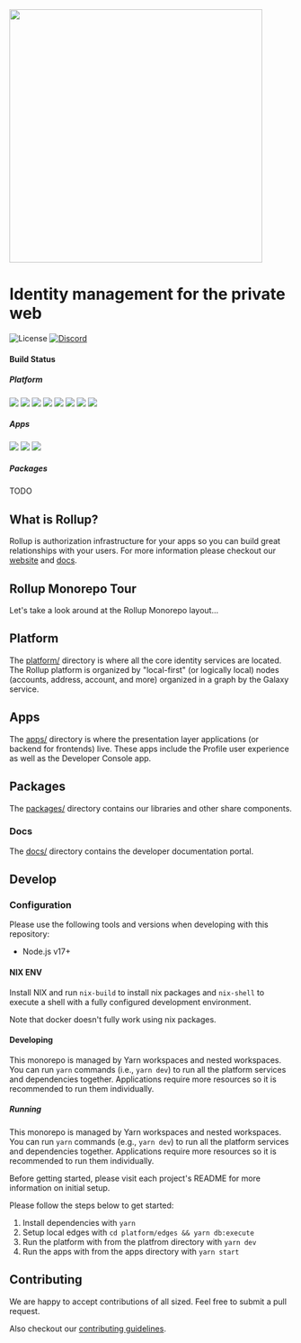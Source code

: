 <img src="https://user-images.githubusercontent.com/695698/217101686-88cc3f69-599a-481c-a18e-b9bc220456ba.png" width="450"/>

# Identity management for the private web

![License](https://img.shields.io/github/license/proofzero/rollupid)
[![Discord](https://img.shields.io/discord/790660849471062046?label=Discord)](https://discord.gg/UgwAsJf6C5)

#### Build Status

##### Platform

![](https://github.com/proofzero/rollupid/actions/workflows/main-galaxy.yaml/badge.svg)
![](https://github.com/proofzero/rollupid/actions/workflows/main-edges.yaml/badge.svg)
![](https://github.com/proofzero/rollupid/actions/workflows/main-starbase.yaml/badge.svg)
![](https://github.com/proofzero/rollupid/actions/workflows/main-access.yaml/badge.svg)
![](https://github.com/proofzero/rollupid/actions/workflows/main-address.yaml/badge.svg)
![](https://github.com/proofzero/rollupid/actions/workflows/main-account.yaml/badge.svg)
![](https://github.com/proofzero/rollupid/actions/workflows/main-images.yaml/badge.svg)
![](https://github.com/proofzero/rollupid/actions/workflows/main-email.yaml/badge.svg)

##### Apps

![](https://github.com/proofzero/rollupid/actions/workflows/main-profile.yaml/badge.svg)
![](https://github.com/proofzero/rollupid/actions/workflows/main-console.yaml/badge.svg)
![](https://github.com/proofzero/rollupid/actions/workflows/main-passport.yaml/badge.svg)

##### Packages

TODO

## What is Rollup?

Rollup is authorization infrastructure for your apps so you can build great relationships with your users. For more information please checkout our [website](https://rollup.id) and [docs](https://docs.rollup.id).

## Rollup Monorepo Tour

Let's take a look around at the Rollup Monorepo layout...

## Platform

The [platform/](platform) directory is where all the core identity services are located. The Rollup platform is organized by "local-first" (or logically local) nodes (accounts, address, account, and more) organized in a graph by the Galaxy service.

## Apps

The [apps/](apps) directory is where the presentation layer applications (or backend for frontends) live. These apps include the Profile user experience as well as the Developer Console app.

## Packages

The [packages/](packages/) directory contains our libraries and other share components.

### Docs

The [docs/](docs/) directory contains the developer documentation portal.

## Develop

### Configuration

Please use the following tools and versions when developing with this repository:

- Node.js v17+

#### NIX ENV

Install NIX and run `nix-build` to install nix packages and `nix-shell` to execute a shell with a fully configured development environment.

Note that docker doesn't fully work using nix packages.

#### Developing

This monorepo is managed by Yarn workspaces and nested workspaces. You can run `yarn` commands (i.e., `yarn dev`) to run all the platform services and dependencies together. Applications require more resources so it is recommended to run them individually.

##### Running

This monorepo is managed by Yarn workspaces and nested workspaces. You can run `yarn` commands (e.g., `yarn dev`) to run all the platform services and dependencies together. Applications require more resources so it is recommended to run them individually.

Before getting started, please visit each project's README for more information on initial setup.

Please follow the steps below to get started:

1. Install dependencies with `yarn`
2. Setup local edges with `cd platform/edges && yarn db:execute`
3. Run the platform with from the platfrom directory with `yarn dev`
4. Run the apps with from the apps directory with `yarn start`

## Contributing

We are happy to accept contributions of all sized. Feel free to submit a pull request.

Also checkout our [contributing guidelines](https://docs.rollup.id).
